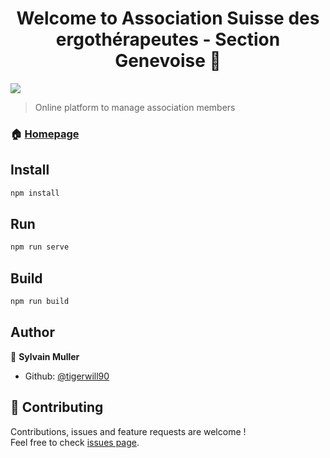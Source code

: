 <h1 align="center">Welcome to Association Suisse des ergothérapeutes - Section Genevoise 👋</h1>
<p>
  <img src="https://img.shields.io/badge/version-0.0.3-blue.svg?cacheSeconds=2592000" />
</p>

> Online platform to manage association members

### 🏠 [Homepage](https://ergotherapie-ge.ch)

## Install

```sh
npm install
```

## Run
```sh
npm run serve
```

## Build
```sh
npm run build
```

## Author

👤 **Sylvain Muller**

* Github: [@tigerwill90](https://github.com/tigerwill90)

## 🤝 Contributing

Contributions, issues and feature requests are welcome !<br />Feel free to check [issues page](https://github.com/tigerwill90/ergo-ge-ch/issues).
